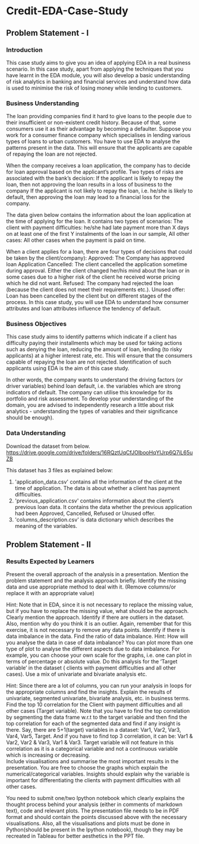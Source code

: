 # Credit-EDA-Case-Study

## Problem Statement - I
 
### Introduction
This case study aims to give you an idea of applying EDA in a real business scenario. In this case study, apart from applying the techniques that you have learnt in the EDA module, you will also develop a basic understanding of risk analytics in banking and financial services and understand how data is used to minimise the risk of losing money while lending to customers.


### Business Understanding
The loan providing companies find it hard to give loans to the people due to their insufficient or non-existent credit history. Because of that, some consumers use it as their advantage by becoming a defaulter. Suppose you work for a consumer finance company which specialises in lending various types of loans to urban customers. You have to use EDA to analyse the patterns present in the data. This will ensure that the applicants are capable of repaying the loan are not rejected.


When the company receives a loan application, the company has to decide for loan approval based on the applicant’s profile. Two types of risks are associated with the bank’s decision:
  If the applicant is likely to repay the loan, then not approving the loan results in a loss of business to the company
  If the applicant is not likely to repay the loan, i.e. he/she is likely to default, then approving the loan may lead to a financial loss for the company.

 
The data given below contains the information about the loan application at the time of applying for the loan. It contains two types of scenarios:
  The client with payment difficulties: he/she had late payment more than X days on at least one of the first Y instalments of the loan in our sample,
  All other cases: All other cases when the payment is paid on time.


When a client applies for a loan, there are four types of decisions that could be taken by the client/company):
  Approved: The Company has approved loan Application
  Cancelled: The client cancelled the application sometime during approval. Either the client changed her/his mind about the loan or in some cases due to a higher risk of the client he received worse pricing which he did not want.
  Refused: The company had rejected the loan (because the client does not meet their requirements etc.).
  Unused offer:  Loan has been cancelled by the client but on different stages of the process.
In this case study, you will use EDA to understand how consumer attributes and loan attributes influence the tendency of default.


### Business Objectives
This case study aims to identify patterns which indicate if a client has difficulty paying their installments which may be used for taking actions such as denying the loan, reducing the amount of loan, lending (to risky applicants) at a higher interest rate, etc. This will ensure that the consumers capable of repaying the loan are not rejected. Identification of such applicants using EDA is the aim of this case study.

In other words, the company wants to understand the driving factors (or driver variables) behind loan default, i.e. the variables which are strong indicators of default.  The company can utilise this knowledge for its portfolio and risk assessment.
To develop your understanding of the domain, you are advised to independently research a little about risk analytics - understanding the types of variables and their significance should be enough).

 
### Data Understanding
Download the dataset from below.
https://drive.google.com/drive/folders/16RQztUqCfJOlbooHqYlJrp6Q7iL65uZB

This dataset has 3 files as explained below: 
  1. 'application_data.csv'  contains all the information of the client at the time of application. The data is about whether a client has payment difficulties.
  2. 'previous_application.csv' contains information about the client’s previous loan data. It contains the data whether the previous application had been Approved, Cancelled, Refused or Unused offer.
  3. 'columns_description.csv' is data dictionary which describes the meaning of the variables.


## Problem Statement - II
 

### Results Expected by Learners
 Present the overall approach of the analysis in a presentation. Mention the problem statement and the analysis approach briefly.
 Identify the missing data and use appropriate method to deal with it. (Remove columns/or replace it with an appropriate value)

Hint: Note that in EDA, since it is not necessary to replace the missing value, but if you have to replace the missing value, what should be the approach. Clearly mention the approach.
 Identify if there are outliers in the dataset. Also, mention why do you think it is an outlier. Again, remember that for this exercise, it is not necessary to remove any data points.
 Identify if there is data imbalance in the data. Find the ratio of data imbalance.
Hint: How will you analyse the data in case of data imbalance? You can plot more than one type of plot to analyse the different aspects due to data imbalance. For example, you can choose your own scale for the graphs, i.e. one can plot in terms of percentage or absolute value. Do this analysis for the ‘Target variable’ in the dataset ( clients with payment difficulties and all other cases). Use a mix of univariate and bivariate analysis etc.

Hint: Since there are a lot of columns, you can run your analysis in loops for the appropriate columns and find the insights.
 Explain the results of univariate, segmented univariate, bivariate analysis, etc. in business terms.
 Find the top 10 correlation for the Client with payment difficulties and all other cases (Target variable). Note that you have to find the top correlation by segmenting the data frame w.r.t to the target variable and then find the top correlation for each of the segmented data and find if any insight is there.  Say, there are 5+1(target) variables in a dataset: Var1, Var2, Var3, Var4, Var5, Target. And if you have to find top 3 correlation, it can be: Var1 & Var2, Var2 & Var3, Var1 & Var3. Target variable will not feature in this correlation as it is a categorical variable and not a continuous variable which is increasing or decreasing.  
 Include visualisations and summarise the most important results in the presentation. You are free to choose the graphs which explain the numerical/categorical variables. Insights should explain why the variable is important for differentiating the clients with payment difficulties with all other cases. 

You need to submit one/two Ipython notebook which clearly explains the thought process behind your analysis (either in comments of markdown text), code and relevant plots. The presentation file needs to be in PDF format and should contain the points discussed above with the necessary visualisations. Also, all the visualisations and plots must be done in Python(should be present in the Ipython notebook), though they may be recreated in Tableau for better aesthetics in the PPT file.
